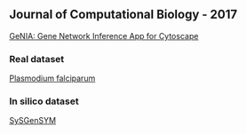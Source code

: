 ## Journal of Computational Biology  - 2017

[GeNIA: Gene Network Inference App for Cytoscape](https://goo.gl/icMqIZ/jcb2017/genia-1.0.53.jar)

### Real dataset
[Plasmodium falciparum](https://goo.gl/icMqIZ/jcb2017/plasmodium.txt)

### In silico dataset
[SySGenSYM](https://goo.gl/icMqIZ/jcb2017/dream.txt)
